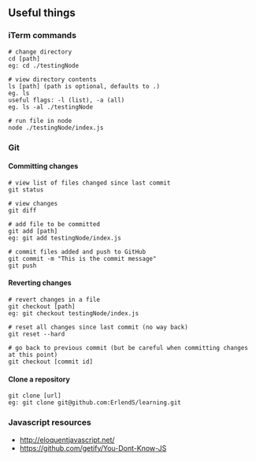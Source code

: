 ## Useful things


### iTerm commands
```
# change directory
cd [path]
eg: cd ./testingNode

# view directory contents
ls [path] (path is optional, defaults to .)
eg. ls
useful flags: -l (list), -a (all)
eg. ls -al ./testingNode

# run file in node
node ./testingNode/index.js
```

### Git

#### Committing changes
```
# view list of files changed since last commit
git status

# view changes
git diff

# add file to be committed
git add [path]
eg: git add testingNode/index.js

# commit files added and push to GitHub
git commit -m "This is the commit message"
git push
```

#### Reverting changes
```
# revert changes in a file
git checkout [path]
eg: git checkout testingNode/index.js

# reset all changes since last commit (no way back)
git reset --hard

# go back to previous commit (but be careful when committing changes at this point)
git checkout [commit id]
```

#### Clone a repository
```
git clone [url]
eg: git clone git@github.com:ErlendS/learning.git
```


### Javascript resources

- http://eloquentjavascript.net/
- https://github.com/getify/You-Dont-Know-JS

